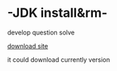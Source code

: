 # -JDK install&rm-

develop  question  solve

[download site](http://www.java.com/)  

it could download currently version

